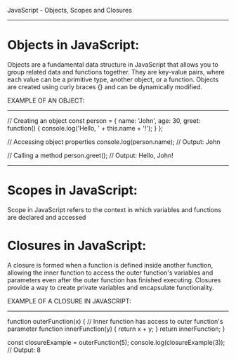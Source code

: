 JavaScript - Objects, Scopes and Closures

------------------------------
Objects in JavaScript:
========================
Objects are a fundamental data structure in JavaScript that allows you to group related data and functions together. They are key-value pairs, where each value can be a primitive type, another object, or a function. Objects are created using curly braces {} and can be dynamically modified.

EXAMPLE OF AN OBJECT:
__________________________________
// Creating an object
const person = {
  name: 'John',
  age: 30,
  greet: function() {
    console.log('Hello, ' + this.name + '!');
  }
};

// Accessing object properties
console.log(person.name); // Output: John

// Calling a method
person.greet(); // Output: Hello, John!

__________________________________________________________

Scopes in JavaScript:
===========================
Scope in JavaScript refers to the context in which variables and functions are declared and accessed


Closures in JavaScript:
=================================
A closure is formed when a function is defined inside another function, allowing the inner function to access the outer function's variables and parameters even after the outer function has finished executing. Closures provide a way to create private variables and encapsulate functionality.

EXAMPLE OF A CLOSURE IN JAVASCRIPT:
________________________________________________________
function outerFunction(x) {
  // Inner function has access to outer function's parameter
  function innerFunction(y) {
    return x + y;
  }
  return innerFunction;
}

const closureExample = outerFunction(5);
console.log(closureExample(3)); // Output: 8
